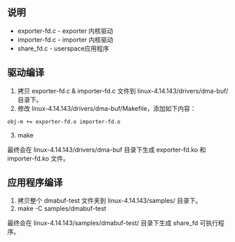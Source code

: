 ## 说明
* exporter-fd.c - exporter 内核驱动
* importer-fd.c - importer 内核驱动
* share_fd.c - userspace应用程序

## 驱动编译
1. 拷贝 exporter-fd.c & importer-fd.c 文件到 linux-4.14.143/drivers/dma-buf/ 目录下。
2. 修改 linux-4.14.143/drivers/dma-buf/Makefile，添加如下内容：
```bash
obj-m += exporter-fd.o importer-fd.o
```
3. make

最终会在 linux-4.14.143/drivers/dma-buf 目录下生成 exporter-fd.ko 和 importer-fd.ko 文件。



## 应用程序编译
1. 拷贝整个 dmabuf-test 文件夹到 linux-4.14.143/samples/ 目录下。
2. make -C samples/dmabuf-test

最终会在 linux-4.14.143/samples/dmabuf-test/ 目录下生成 share_fd 可执行程序。
